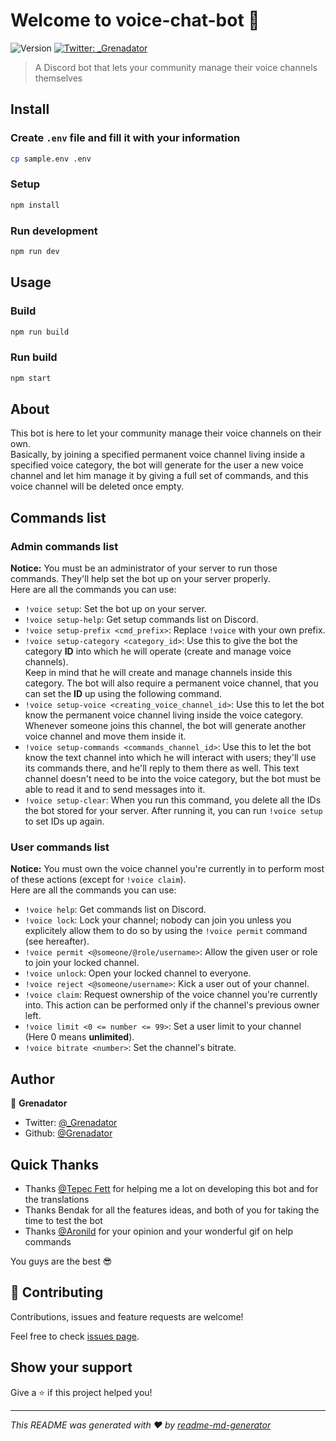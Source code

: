 # Welcome to voice-chat-bot 👋

![Version](https://img.shields.io/badge/version-0.1.0-blue.svg?cacheSeconds=2592000)
[![Twitter: _Grenadator](https://img.shields.io/twitter/follow/_Grenadator.svg?style=social)](https://twitter.com/_Grenadator)

> A Discord bot that lets your community manage their voice channels themselves

## Install

### Create `.env` file and fill it with your information

```sh
cp sample.env .env
```

### Setup

```sh
npm install
```

### Run development

```sh
npm run dev
```

## Usage

### Build

```sh
npm run build
```

### Run build

```sh
npm start
```

## About

This bot is here to let your community manage their voice channels on their own.<br/>
Basically, by joining a specified permanent voice channel living inside a specified voice category, the bot will generate for the user a new voice channel and let him manage it by giving a full set of commands, and this voice channel will be deleted once empty.

## Commands list

### Admin commands list

**Notice:** You must be an administrator of your server to run those commands. They'll help set the bot up on your server properly.<br/>
Here are all the commands you can use:

- `!voice setup`: Set the bot up on your server.
- `!voice setup-help`: Get setup commands list on Discord.
- `!voice setup-prefix <cmd_prefix>`: Replace `!voice` with your own prefix.
- `!voice setup-category <category_id>`: Use this to give the bot the category **ID** into which he will operate (create and manage voice channels).<br/>
  Keep in mind that he will create and manage channels inside this category. The bot will also require a permanent voice channel, that you can set the **ID** up using the following command.
- `!voice setup-voice <creating_voice_channel_id>`: Use this to let the bot know the permanent voice channel living inside the voice category. Whenever someone joins this channel, the bot will generate another voice channel and move them inside it.
- `!voice setup-commands <commands_channel_id>`: Use this to let the bot know the text channel into which he will interact with users; they'll use its commands there, and he'll reply to them there as well. This text channel doesn't need to be into the voice category, but the bot must be able to read it and to send messages into it.
- `!voice setup-clear`: When you run this command, you delete all the IDs the bot stored for your server. After running it, you can run `!voice setup` to set IDs up again.

### User commands list

**Notice:** You must own the voice channel you're currently in to perform most of these actions (except for `!voice claim`).<br/>
Here are all the commands you can use:

- `!voice help`: Get commands list on Discord.
- `!voice lock`: Lock your channel; nobody can join you unless you explicitely allow them to do so by using the `!voice permit` command (see hereafter).
- `!voice permit <@someone/@role/username>`: Allow the given user or role to join your locked channel.
- `!voice unlock`: Open your locked channel to everyone.
- `!voice reject <@someone/username>`: Kick a user out of your channel.
- `!voice claim`: Request ownership of the voice channel you're currently into. This action can be performed only if the channel's previous owner left.
- `!voice limit <0 <= number <= 99>`: Set a user limit to your channel (Here 0 means **unlimited**).
- `!voice bitrate <number>`: Set the channel's bitrate.

## Author

👤 **Grenadator**

- Twitter: [@\_Grenadator](https://twitter.com/_Grenadator)
- Github: [@Grenadator](https://github.com/Grenadator)

## Quick Thanks

- Thanks [@Tepec Fett](https://twitter.com/tepecfett) for helping me a lot on developing this bot and for the translations
- Thanks Bendak for all the features ideas, and both of you for taking the time to test the bot
- Thanks [@Aronild](https://twitter.com/AroniId) for your opinion and your wonderful gif on help commands

You guys are the best 😎

## 🤝 Contributing

Contributions, issues and feature requests are welcome!

Feel free to check [issues page](https://github.com/Grenadator/voice-chat-bot/issues).

## Show your support

Give a ⭐️ if this project helped you!

---

_This README was generated with ❤️ by [readme-md-generator](https://github.com/kefranabg/readme-md-generator)_
